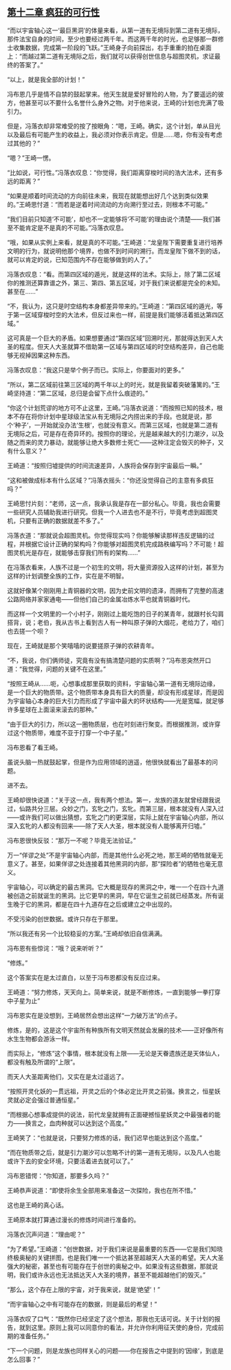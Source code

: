 ## [第十二章 疯狂的可行性](https://www.xxbiquge.com/11_11207/9204356.html)


  “而以宇宙轴心这一‘最巨黑洞’的体量来看，从第一道有无境际到第二道有无境际，那件法宝自身的时间，至少也要经过两千年。而这两千年的时光，也足够那一群修士收集数据，完成第一阶段的飞跃。”王崎身子向前探出，右手重重的拍在桌面上：“而越过第二道有无境际之后，我们就可以获得创世信息与超图灵机，求证最终的答案了。”

  “以上，就是我全部的计划！”

  冯布恩几乎是情不自禁的鼓起掌来。他天生就是爱好冒险的人物，为了要遥远的彼方，他甚至可以不要什么名誉什么身外之物。对于他来说，王崎的计划也充满了吸引力。

  但是，冯落衣却非常难受的按了按眼角：“嗯，王崎。确实，这个计划，单从目光以及最后有可能产生的收益上，我必须对你表示肯定。但是……嗯，你有没有考虑过其他的？”

  “嗯？”王崎一愣。

  “比如说，可行性。”冯落衣叹息：“你觉得，我们距离穿梭时间的浩大法术，还有多远的距离？”

  “如果是顺着时间流动的方向前往未来，我现在就能想出好几个达到类似效果的。”王崎思忖道：“而若是逆着时间流动的方向溯行至过去，则根本不可能。”

  “我们目前只知道‘不可能’，却也不一定能够将‘不可能’的理由说个清楚——我们甚至不能肯定是不是真的不可能。”冯落衣叹息。

  “哦，如果从实例上来看，就是真的不可能。”王崎道：“龙皇陛下需要重复进行培养文明的行为，就说明他那个境界，也做不到时间的溯行。而龙皇陛下做不到的话，就可以肯定的说，已知范围内不存在能够做到的人了。”

  冯落衣叹息：“看。而第四区域的遁光，就是这样的法术。实际上，除了第二区域你的推测还算靠谱之外，第三、第四、第五区域，对于我们来说都是完全的未知。甚至在……”

  “不，我认为，这只是时空结构本身都差异带来的。”王崎道：“第四区域的遁光，等于第一区域穿梭时空的大法术，但反过来也一样，前提是我们能够活着抵达第四区域。”

  这可真是一个巨大的矛盾。如果想要通过“第四区域”回溯时光，那就得达到天人大圣的程度。但天人大圣就算不借助第一区域与第四区域的时空结构差异，自己也能够无视掉因果这种东西。

  冯落衣叹息：“我这只是举个例子而已。实际上，你要面对的更多。”

  “所以，第二区域前往第三区域的两千年以上的时光，就是我留着突破藩篱的。”王崎坚持道：“第二区域，总归是会留下点什么痕迹的。”

  “你这个计划荒谬的地方可不止这里，王崎。”冯落衣说道：“而按照已知的技术，根本不存在将你计划中星球级法宝从有无境际之内捞出来的手段。也就是说，那个‘种子’，一开始就没办法‘生根’，也就没有意义。而第三区域，也就是第二道有无境际之后，可是存在奇异环的。按照你的理论，光是越来越大的引力潮汐，以及随之而来的灵力暴动，就能够让绝大多数修士死亡——这种注定会毁灭的种子，又有什么意义？”

  王崎道：“按照归墟提供的时间流速差异，人族将会保存到宇宙最后一瞬。”

  “这和被做成标本有什么区域？”冯落衣摇头：“你还没觉得自己的主意有多疯狂吗？”

  王崎思忖片刻：“老师，这一点，我承认我是存在一部分私心。毕竟，我也会需要一些研究人员辅助我进行研究。但我一个人进去也不是不行，毕竟考虑到超图灵机，只要有正确的数据就差不多了。”

  冯落衣道：“那就说会超图灵机。你觉得现实吗？你能够解读那样违反逻辑的过程，并根据它设计正确的架构吗？你能够对超图灵机完成路秩编写吗？不可能！超图灵机光是存在，就能够击穿我们所有的架构……”

  在冯落衣看来，人族不过是一个初生的文明，将大量资源投入这样的计划，甚至为这样的计划调整全族的工作，实在是不明智。

  这就好像某个刚刚用上青铜器的文明，因为史前文明的遗泽，而拥有了完整的高速公路网络并家家通电——但他们自己的金属冶炼水平也就青铜器时代。

  而这样一个文明里的一个小村子，刚刚过上能吃饱的日子的某青年，就跟村长勾肩搭背，说；老伯，我从古书上看到古人有一种叫原子弹的大烟花，老给力了，咱们也去搓一个呗？

  现在，王崎就是那个笑嘻嘻的说要搓原子弹的农耕青年。

  “不，我说，你们俩师徒，究竟有没有搞清楚问题的实质啊？”冯布恩突然开口道：“我觉得，问题的关键不在这里。”

  “按照王崎从……呃，心想事成那里获取的资料，宇宙轴心第一道有无境际边缘，是一个巨大的物质带。这个物质带本身具有巨大的质量，却没有形成星球，而是因为宇宙轴心本身的巨大引力而形成了宇宙中最大的环状结构——光是宽幅，就足够许多星球在上面滚来滚去的那种。”

  “由于巨大的引力，所以这一圈物质层，也在时刻进行聚变。而根据推测，或许穿过这个物质带，难度不亚于打穿一个中子星。”

  冯布恩看了看王崎。

  虽说头脑一热就鼓起掌，但是作为应用领域的逍遥，他很快就看出了最基本的问题。

  进不去。

  王崎却很快说道：“关于这一点，我有两个想法。第一，龙族的道友就曾经跟我说过，仙路共分三层。众妙之门，玄牝之门，玄牝。而第三层，根本就没有人深入过——或许我们可以做出猜想，玄牝之门的更深层，实际上就在宇宙轴心内部，所以深入玄牝的人都没有回来——除了天人大圣，根本就没有人能够离开归墟。”

  冯布恩很快反驳：“那万一不呢？毕竟无法验证。”

  万一“佯谬之处”不是宇宙轴心内部，而是其他什么必死之地，那王崎的牺牲就毫无意义了。甚至，如果佯谬之处连接着其他黑洞的内部，那“探险者”的牺牲也毫无意义。

  宇宙轴心，可以确定的最古黑洞。它大概是现存的黑洞之中，唯一一个在四十九道被创造之前就诞生的黑洞。比它更早的黑洞，早在它诞生之前就已经蒸发。所有诞生晚于它的黑洞，都是在四十九道存在之后或建立之中出现的。

  不受污染的创世数据。或许只存在于那里。

  “所以我还有另一个比较稳妥的方案。”王崎却依旧自信满满。

  冯布恩有些惊诧：“哦？说来听听？”

  “修炼。”

  这个答案实在是太过直白，以至于冯布恩都没有反应过来。

  王崎道：“努力修炼，天天向上。简单来说，就是不断修炼，一直到能够一拳打穿中子星为止”

  冯布恩实在是没想到，王崎居然会想出这样“一力破万法”的点子。

  修炼，是的，这是这个宇宙所有种族所有文明天然就会发展的技术——正好像所有水生生物都会游泳一样。

  而实际上，“修炼”这个事情，根本就没有上限——无论是天眷遗族还是天体仙人，都没有触及所谓的“上限”。

  而天人大圣距离他们，又实在是太过遥远了。

  “按照开灵化妖的一贯远祖，开灵之后的个体必定比开灵之前强。换言之，恒星妖灵就必定会强过普通恒星。”

  “而根据心想事成提供的说法，前代龙皇就拥有正面硬撼恒星妖灵之中最强者的能力——换言之，血肉种就可以达到这个高度。”

  王崎笑了：“也就是说，只要努力修炼的话，我们迟早也能达到这个高度。”

  “而在物质带之后，就是引力潮汐可以忽略不计的第一道有无境际，以及凡人也能或许下去的安全环境，只要活着进去就可以了。”

  冯布恩错愕：“你知道，那要多久吗？”

  王崎恭声说道：“即使将余生全部用来准备这一次探险，我也在所不惜。”

  这也是王崎的真心话。

  王崎原本就打算通过漫长的修炼时间进行准备的。

  冯落衣沉声问道：“理由呢？”

  “为了希望。”王崎道：“创世数据，对于我们来说是最重要的东西——它是我们知晓终极奥秘的关键拼图，也是我们唯一一个抵达甚至超越天人大圣的希望。天人大圣强大的秘密，甚至也有可能存在于创世的奥秘之中。如果没有这些数据，那就说明，我们或许永远也无法抵达天人大圣的境界，甚至不能超越他们的毁灭。”

  “那么，这个存在上限的宇宙，对于我来说，就是‘绝望’！”

  “而宇宙轴心之中有可能存在的数据，则是最后的希望！”

  冯落衣叹了口气：“既然你已经坚定了这个想法，那我也无话可说。关于计划的报告，就到这里。原则上我可以同意你的看法，并允许你利用征天使的身份，完成前期的准备任务。”

  “下一个问题，则是龙族也同样关心的问题——你在报告之中提到的‘因缘’，到底是怎么回事？”
